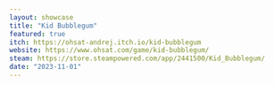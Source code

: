 ```yaml
---
layout: showcase
title: "Kid Bubblegum"
featured: true
itch: https://ohsat-andrej.itch.io/kid-bubblegum
website: https://www.ohsat.com/game/kid-bubblegum/
steam: https://store.steampowered.com/app/2441500/Kid_Bubblegum/
date: "2023-11-01"
---
```

